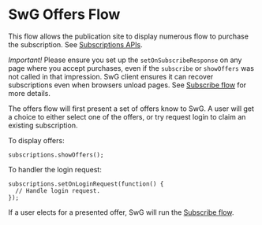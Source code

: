 <!---
Copyright 2018 The Subscribe with Google Authors. All Rights Reserved.

Licensed under the Apache License, Version 2.0 (the "License");
you may not use this file except in compliance with the License.
You may obtain a copy of the License at

     http://www.apache.org/licenses/LICENSE-2.0

Unless required by applicable law or agreed to in writing, software
distributed under the License is distributed on an "AS-IS" BASIS,
WITHOUT WARRANTIES OR CONDITIONS OF ANY KIND, either express or implied.
See the License for the specific language governing permissions and
limitations under the License.
-->

# SwG Offers Flow

This flow allows the publication site to display numerous flow to purchase the subscription. See [Subscriptions APIs](../core-apis.md).

*Important!* Please ensure you set up the `setOnSubscribeResponse` on any page where you accept purchases, even if the `subscribe` or `showOffers` was not called in that impression. SwG client ensures it can recover subscriptions even when browsers unload pages. See [Subscribe flow](./subscribe-flow.md) for more details.

The offers flow will first present a set of offers know to SwG. A user will get a choice to either select one of the offers, or try request login to claim an existing subscription.

To display offers:

```
subscriptions.showOffers();
```

To handler the login request:

```
subscriptions.setOnLoginRequest(function() {
  // Handle login request.
});
```

If a user elects for a presented offer, SwG will run the [Subscribe flow](./subscribe-flow.md).

